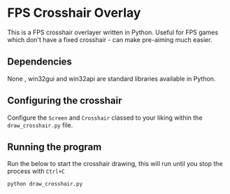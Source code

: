 # FPS Crosshair Overlay

This is a FPS crosshair overlayer written in Python. Useful for FPS games which don't have a fixed crosshair - can make pre-aiming much easier.

## Dependencies

None , win32gui and win32api are standard libraries available in Python.

## Configuring the crosshair

Configure the `Screen` and `Crosshair` classed to your liking within the `draw_crosshair.py` file.

## Running the program

Run the below to start the crosshair drawing, this will run until you stop the process with `Ctrl+C`

```bash
python draw_crosshair.py
```

